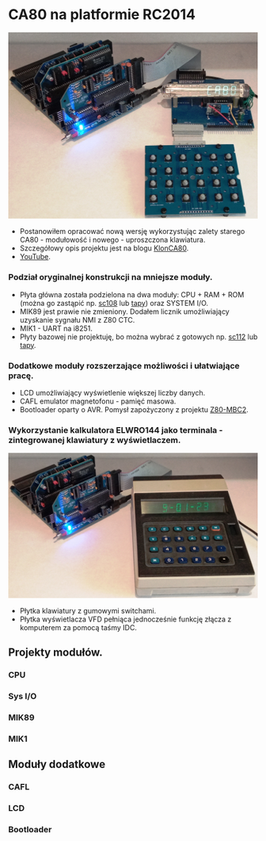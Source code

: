 # CA80 na platformie RC2014
![CA80](https://raw.githubusercontent.com/ZegarNotAvailable/CA80-na-RC2014/main/CA80-RC2014.jpg)
- Postanowiłem opracować nową wersję wykorzystując zalety starego CA80 - modułowość i nowego - uproszczona klawiatura.
- Szczegółowy opis projektu jest na blogu [KlonCA80](https://klonca80.blogspot.com).
- [YouTube](https://youtu.be/DX81GWKvyLs).
### Podział oryginalnej konstrukcji na mniejsze moduły.
- Płyta główna została podzielona na dwa moduły: CPU + RAM + ROM (można go zastąpić np. [sc108](https://smallcomputercentral.com/sc108-z80-processor-rc2014/) lub [tapy](http://www.vtsys.pl/moduly-rc2014/z80-cpu-64kb-ram/)) oraz SYSTEM I/O.
- MIK89 jest prawie nie zmieniony. Dodałem licznik umożliwiający uzyskanie sygnału NMI z Z80 CTC.
- MIK1 - UART na i8251.
- Płyty bazowej nie projektuję, bo można wybrać z gotowych np. [sc112](https://smallcomputercentral.com/sc112-modular-backplane-rc2014/) lub [tapy](http://www.vtsys.pl/moduly-rc2014/basic-backplane-4/).
### Dodatkowe moduły rozszerzające możliwości i ułatwiające pracę.
- LCD umożliwiający wyświetlenie większej liczby danych.
- CAFL emulator magnetofonu - pamięć masowa.
- Bootloader oparty o AVR. Pomysł zapożyczony z projektu [Z80-MBC2](https://hackaday.io/project/159973-z80-mbc2-a-4-ics-homebrew-z80-computer).
### Wykorzystanie kalkulatora ELWRO144 jako terminala - zintegrowanej klawiatury z wyświetlaczem.
![ELWRO144](https://raw.githubusercontent.com/ZegarNotAvailable/CA80-na-RC2014/main/CA80-ELWRO144.jpg)
- Płytka klawiatury z gumowymi switchami.
- Płytka wyświetlacza VFD pełniąca jednocześnie funkcję złącza z komputerem za pomocą taśmy IDC.
## Projekty modułów.
### CPU
### Sys I/O
### MIK89
### MIK1
## Moduły dodatkowe
### CAFL
### LCD
### Bootloader